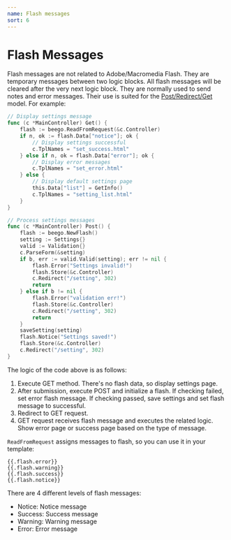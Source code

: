 ```yaml
---
name: Flash messages
sort: 6
---
```


# Flash Messages

Flash messages are not related to Adobe/Macromedia Flash. They are temporary messages between two logic blocks. All flash messages will be cleared after the very next logic block. They are normally used to send notes and error messages. Their use is suited for the [Post/Redirect/Get](http://en.wikipedia.org/wiki/Post/Redirect/Get) model. For example:

```go
// Display settings message
func (c *MainController) Get() {
    flash := beego.ReadFromRequest(&c.Controller)
    if n, ok := flash.Data["notice"]; ok {
        // Display settings successful
        c.TplNames = "set_success.html"
    } else if n, ok = flash.Data["error"]; ok {
        // Display error messages
        c.TplNames = "set_error.html"
    } else {
        // Display default settings page
        this.Data["list"] = GetInfo()
        c.TplNames = "setting_list.html"
    }
}

// Process settings messages
func (c *MainController) Post() {
    flash := beego.NewFlash()
    setting := Settings{}
    valid := Validation{}
    c.ParseForm(&setting)
    if b, err := valid.Valid(setting); err != nil {
        flash.Error("Settings invalid!")
        flash.Store(&c.Controller)
        c.Redirect("/setting", 302)
        return
    } else if b != nil {
        flash.Error("validation err!")
        flash.Store(&c.Controller)
        c.Redirect("/setting", 302)
        return
    }
    saveSetting(setting)
    flash.Notice("Settings saved!")
    flash.Store(&c.Controller)
    c.Redirect("/setting", 302)
}
```

The logic of the code above is as follows:

1. Execute GET method. There's no flash data, so display settings page.
2. After submission, execute POST and initialize a flash. If checking failed, set error flash message. If checking passed, save settings and set flash message to successful.
3. Redirect to GET request.
4. GET request receives flash message and executes the related logic. Show error page or success page based on the type of message.

`ReadFromRequest` assigns messages to flash, so you can use it in your template:

	{{.flash.error}}
	{{.flash.warning}}
	{{.flash.success}}
	{{.flash.notice}}

There are 4 different levels of flash messages:

* Notice: Notice message
* Success: Success message
* Warning: Warning message
* Error: Error message

